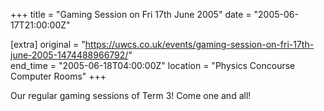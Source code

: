 +++
title = "Gaming Session on Fri 17th June 2005"
date = "2005-06-17T21:00:00Z"

[extra]
original = "https://uwcs.co.uk/events/gaming-session-on-fri-17th-june-2005-1474488966792/"    
end_time = "2005-06-18T04:00:00Z"
location = "Physics Concourse Computer Rooms"
+++

Our regular gaming sessions of Term 3\! Come one and all\!

